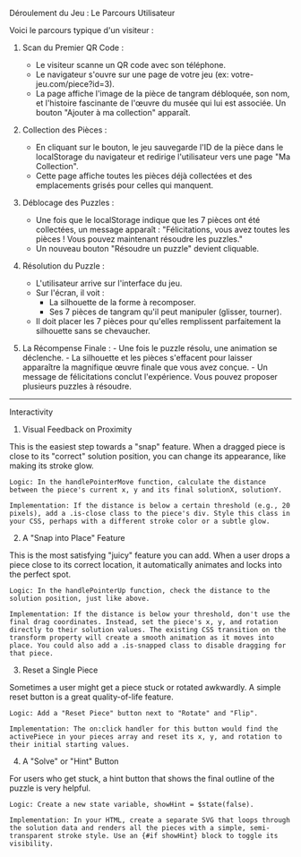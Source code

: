 Déroulement du Jeu : Le Parcours Utilisateur

Voici le parcours typique d'un visiteur :

1. Scan du Premier QR Code :
    - Le visiteur scanne un QR code avec son téléphone.
    - Le navigateur s'ouvre sur une page de votre jeu (ex: votre-jeu.com/piece?id=3).
    - La page affiche l'image de la pièce de tangram débloquée, son nom, et l'histoire fascinante de l'œuvre du musée qui lui est associée. Un bouton "Ajouter à ma collection" apparaît.

2. Collection des Pièces :
    - En cliquant sur le bouton, le jeu sauvegarde l'ID de la pièce dans le localStorage du navigateur et redirige l'utilisateur vers une page "Ma Collection".
    - Cette page affiche toutes les pièces déjà collectées et des emplacements grisés pour celles qui manquent.

3. Déblocage des Puzzles :
    - Une fois que le localStorage indique que les 7 pièces ont été collectées, un message apparaît : "Félicitations, vous avez toutes les pièces ! Vous pouvez maintenant résoudre les puzzles."
    - Un nouveau bouton "Résoudre un puzzle" devient cliquable.

4. Résolution du Puzzle :
    - L'utilisateur arrive sur l'interface du jeu.
    - Sur l'écran, il voit :
        - La silhouette de la forme à recomposer.
        - Ses 7 pièces de tangram qu'il peut manipuler (glisser, tourner).
    - Il doit placer les 7 pièces pour qu'elles remplissent parfaitement la silhouette sans se chevaucher.
4. La Récompense Finale :
        - Une fois le puzzle résolu, une animation se déclenche.
        - La silhouette et les pièces s'effacent pour laisser apparaître la magnifique œuvre finale que vous avez conçue.
        - Un message de félicitations conclut l'expérience. Vous pouvez proposer plusieurs puzzles à résoudre.

---

Interactivity

1. Visual Feedback on Proximity

This is the easiest step towards a "snap" feature. When a dragged piece is close to its "correct" solution position, you can change its appearance, like making its stroke glow.

    Logic: In the handlePointerMove function, calculate the distance between the piece's current x, y and its final solutionX, solutionY.

    Implementation: If the distance is below a certain threshold (e.g., 20 pixels), add a .is-close class to the piece's div. Style this class in your CSS, perhaps with a different stroke color or a subtle glow.

2. A "Snap into Place" Feature

This is the most satisfying "juicy" feature you can add. When a user drops a piece close to its correct location, it automatically animates and locks into the perfect spot.

    Logic: In the handlePointerUp function, check the distance to the solution position, just like above.

    Implementation: If the distance is below your threshold, don't use the final drag coordinates. Instead, set the piece's x, y, and rotation directly to their solution values. The existing CSS transition on the transform property will create a smooth animation as it moves into place. You could also add a .is-snapped class to disable dragging for that piece.

3. Reset a Single Piece

Sometimes a user might get a piece stuck or rotated awkwardly. A simple reset button is a great quality-of-life feature.

    Logic: Add a "Reset Piece" button next to "Rotate" and "Flip".

    Implementation: The on:click handler for this button would find the activePiece in your pieces array and reset its x, y, and rotation to their initial starting values.

4. A "Solve" or "Hint" Button

For users who get stuck, a hint button that shows the final outline of the puzzle is very helpful.

    Logic: Create a new state variable, showHint = $state(false).

    Implementation: In your HTML, create a separate SVG that loops through the solution data and renders all the pieces with a simple, semi-transparent stroke style. Use an {#if showHint} block to toggle its visibility.
